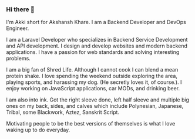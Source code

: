 ### Hi there 👋

I'm Akki short for Akshansh Khare. I am a Backend Developer and DevOps Engineer.

I am a Laravel Developer who specializes in Backend Service Development and API development. I design and develop websites and modern backend applications. I have a passion for web standards and solving interesting problems.

I am a big fan of Shred Life. Although I cannot cook I can blend a mean protein shake. I love spending the weekend outside exploring the area, playing sports, and harassing my dog. (He secretly loves it, of course.). I enjoy working on JavaScript applications, car MODs, and drinking beer.

I am also into ink. Got the right sleeve done, left half sleeve and multiple big ones on my back, sides, and calves which include Polynesian, Japanese, Tribal, some Blackwork, Aztez, Sanskrit Script.

Motivating people to be the best versions of themselves is what I love waking up to do everyday.
